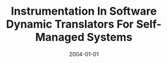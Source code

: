 ---
title: "Instrumentation In Software Dynamic Translators For Self-Managed Systems"
date: 2004-01-01
venue: "Proceedings of the 1st ACM SIGSOFT Workshop on Self-Managed Systems, WOSS 2004, Newport Beach, California, USA, October 31 - November 1, 2004"
paperurl: https://doi.org/10.1145/1075405.1075423
authors: "Naveen Kumar, Jonathan Misurda, Bruce R Childers and Mary Lou Soffa"
awards: ""
---